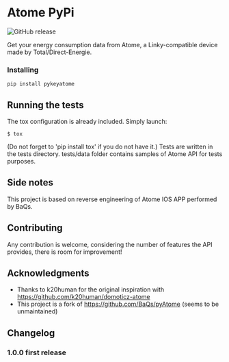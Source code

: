 # Atome PyPi
![GitHub release](https://img.shields.io/github/release/jugla/pyKeyAtome)

Get your energy consumption data from Atome, a Linky-compatible device made by Total/Direct-Energie.

### Installing

```
pip install pykeyatome
```


## Running the tests
The tox configuration is already included.
Simply launch:
```
$ tox
```

(Do not forget to 'pip install tox' if you do not have it.)
Tests are written in the tests directory.
tests/data folder contains samples of Atome API for tests purposes.


## Side notes

This project is based on reverse engineering of Atome IOS APP performed by BaQs.


## Contributing

Any contribution is welcome, considering the number of features the API provides, there is room for improvement!

## Acknowledgments

* Thanks to k20human for the original inspiration with https://github.com/k20human/domoticz-atome
* This project is a fork of https://github.com/BaQs/pyAtome (seems to be unmaintained)

## Changelog

### 1.0.0 first release
